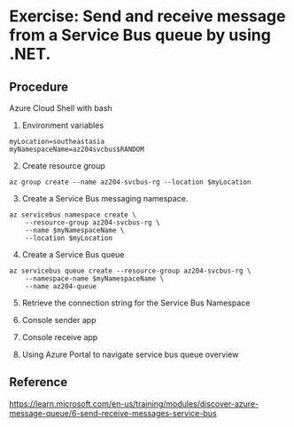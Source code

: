 # Exercise: Send and receive message from a Service Bus queue by using .NET.

## Procedure

Azure Cloud Shell with bash

1. Environment variables

```
myLocation=southeastasia
myNamespaceName=az204svcbus$RANDOM
```

2. Create resource group

```
az group create --name az204-svcbus-rg --location $myLocation
```

3. Create a Service Bus messaging namespace.

```
az servicebus namespace create \
    --resource-group az204-svcbus-rg \
    --name $myNamespaceName \
    --location $myLocation
```

4. Create a Service Bus queue

```
az servicebus queue create --resource-group az204-svcbus-rg \
    --namespace-name $myNamespaceName \
    --name az204-queue
```

5. Retrieve the connection string for the Service Bus Namespace

6. Console sender app

7. Console receive app

8. Using Azure Portal to navigate service bus queue overview


## Reference

https://learn.microsoft.com/en-us/training/modules/discover-azure-message-queue/6-send-receive-messages-service-bus